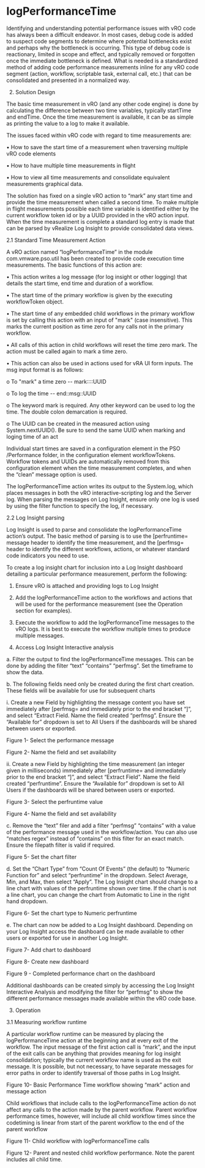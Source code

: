 # logPerformanceTime
Identifying and understanding potential performance issues with vRO code has always been a difficult endeavor. In most cases, debug code is added to suspect code segments to determine where potential bottlenecks exist and perhaps why the bottleneck is occurring. This type of debug code is reactionary, limited in scope and effect, and typically removed or forgotten once the immediate bottleneck is defined. What is needed is a standardized method of adding code performance measurements inline for any vRO code segment (action, workflow, scriptable task, external call, etc.) that can be consolidated and presented in a normalized way.

2.	Solution Design

The basic time measurement in vRO (and any other code engine) is done by calculating the difference between two time variables, typically startTime and endTime. Once the time measurement is available, it can be as simple as printing the value to a log to make it available.

The issues faced within vRO code with regard to time measurements are:

•	How to save the start time of a measurement when traversing multiple vRO code elements

•	How to have multiple time measurements in flight

•	How to view all time measurements and consolidate equivalent measurements graphical data.

The solution has fixed on a single vRO action to “mark” any start time and provide the time measurement when called a second time. To make multiple in flight measurements possible each time variable is identified either by the current workflow token id or by a UUID provided in the vRO action input. When the time measurement is complete a standard log entry is made that can be parsed by vRealize Log Insight to provide consolidated data views.


2.1	Standard Time Measurement Action

A vRO action named “logPerformanceTime” in the module com.vmware.pso.util has been created to provide code execution time measurements. The basic functions of this action are:

•	This action writes a log message (for log insight or other logging) that details the start time, end time and duration of a workflow.

•	The start time of the primary workflow is given by the executing workflowToken object.

•	The start time of any embedded child workflows in the primary workflow is set by calling this action with an input of "mark" (case insensitive). This marks the current position as time zero for any calls not in the primary workflow.

•	All calls of this action in child workflows will reset the time zero mark. The action must be called again to mark a time zero.

•	This action can also be used in actions used for vRA UI form inputs. The msg input format is as follows:

o	To "mark" a time zero -- mark::<msg>::UUID

o	To log the time -- end::msg::UUID

o	The keyword mark is required. Any other keyword can be used to log the time. The double colon demarcation is required. 

o	The UUID can be created in the measured action using System.nextUUID(). Be sure to send the same UUID when marking and loging time of an act

Individual start times are saved in a configuration element in the PSO /Performance folder, in the configuration element workflowTokens. Workflow tokens and UUIDs are automatically removed from this configuration element when the time measurement completes, and when the “clean” message option is used.

The logPerformanceTime action writes its output to the System.log, which places messages in both the vRO interactive-scripting log and the Server log. When parsing the messages on Log Insight, ensure only one log is used by using the filter function to specify the log, if necessary.

2.2	Log Insight parsing

Log Insight is used to parse and consolidate the logPerformanceTime action’s output. The basic method of parsing is to use the [perfruntime= message header to identify the time measurement, and the [perfmsg= header to identify the different workflows, actions, or whatever standard code indicators you need to use.

To create a log insight chart for inclusion into a Log Insight dashboard detailing a particular performance measurement, perform the following:

1.	Ensure vRO is attached and providing logs to Log Insight

2.	Add the logPerformanceTime action to the workflows and actions that will be used for the performance measurement (see the Operation section for examples).

3.	Execute the workflow to add the logPerformanceTime messages to the vRO logs. It is best to execute the workflow multiple times to produce multiple messages.

4.	Access Log Insight Interactive analysis

a.	Filter the output to find the logPerformanceTime messages. This can be done by adding the filter “text” “contains” “perfmsg”. Set the timeframe to show the data. 

b.	The following fields need only be created during the first chart creation. These fields will be available for use for subsequent charts

i.	Create a new Field by highlighting the message content you have set immediately after  [perfmsg= and immediately prior to the end bracket “]”, and select “Extract Field. Name the field created “perfmsg”. Ensure the “Available for” dropdown is set to All Users if the dashboards will be shared between users or exported. 



Figure 1- Select the performance message





Figure 2- Name the field and set availability

ii.	Create a new Field by highlighting the time measurement (an integer given in milliseconds) immediately after [perfruntime= and immediately prior to the end bracket “]”, and select “Extract Field”. Name the field created “perfruntime”. Ensure the “Available for” dropdown is set to All Users if the dashboards will be shared between users or exported.



Figure 3- Select the perfruntime value



Figure 4- Name the field and set availability

c.	Remove the “text” filer and add a filter “perfmsg” “contains” with a value of the performance message used in the workflow/action. You can also use “matches regex” instead of “contains” on this filter for an exact match. Ensure the filepath filter is valid if required.



Figure 5- Set the chart filter

d.	Set the “Chart Type” from “Count Of Events” (the default) to “Numeric Function for” and select “perfruntime” in the dropdown. Select Average, Min, and Max, then select “Apply”. The Log Insight chart should change to a line chart with values of the perfruntime shown over time. If the chart is not a line chart, you can change the chart from Automatic to Line in the right hand dropdown.



Figure 6- Set the chart type to Numeric perfruntime

e.	The chart can now be added to a Log Insight dashboard. Depending on your Log Insight access the dashboard can be made available to other users or exported for use in another Log Insight.



Figure 7- Add chart to dashboard





Figure 8- Create new dashboard



Figure 9 - Completed performance chart on the dashboard

Additional dashboards can be created simply by accessing the Log Insight Interactive Analysis and modifying the filter for “perfmsg” to show the different performance messages made available within the vRO code base.



3.	Operation

3.1	Measuring workflow runtime

A particular workflow runtime can be measured by placing the logPerformanceTime action at the beginning and at every exit of the workflow. The input message of the first action call is “mark”, and the input of the exit calls can be anything that provides meaning for log insight consolidation; typically the current workflow name is used as the exit message. It is possible, but not necessary, to have separate messages for error paths in order to identify traversal of those paths in Log Insight.



Figure 10- Basic Performance Time workflow showing “mark” action and message action

Child workflows that include calls to the logPerformanceTime action do not affect any calls to the action made by the parent workflow. Parent workflow performance times, however, will include all child workflow times since the codetiming is linear from start of the parent workflow to the end of the parent workflow



Figure 11- Child workflow with logPerformanceTime calls





Figure 12- Parent and nested child workflow performance. Note the parent includes all child time.


